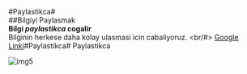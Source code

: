 #Paylastikca# <br/>
##Bilgiyi Paylasmak <br/>
**Bilgi *paylastikca* cogalir**<br/>
Bilginin herkese daha kolay ulasmasi icin cabaliyoruz. <br/#>
[Google Linki](http://www.google.com)#Paylastikca# Paylastikca

![img5](https://user-images.githubusercontent.com/116838690/203039521-603c8a76-c984-41cf-8e3c-d692427e3bdb.jpg)

